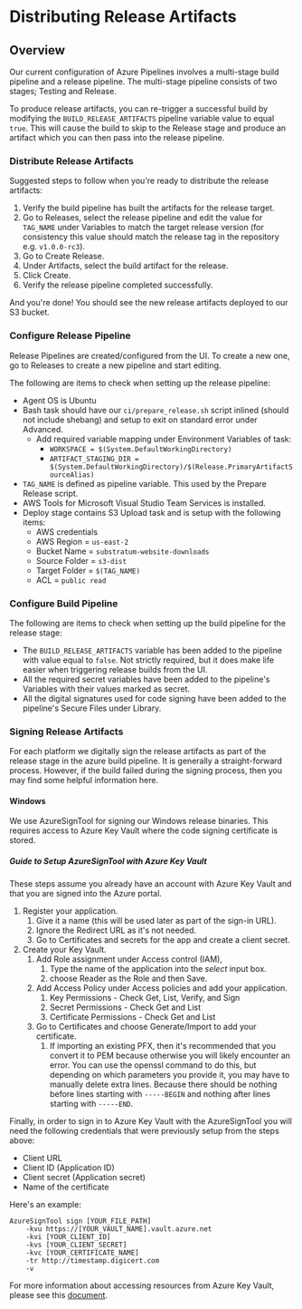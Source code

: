 # Distributing Release Artifacts

## Overview

Our current configuration of Azure Pipelines involves a multi-stage build pipeline and a
release pipeline. The multi-stage pipeline consists of two stages; Testing and Release.

To produce release artifacts, you can re-trigger a successful build by modifying the
``BUILD_RELEASE_ARTIFACTS`` pipeline variable value to equal ``true``. This will cause
 the build to skip to the Release stage and produce an artifact which you can then pass
 into the release pipeline.

### Distribute Release Artifacts

Suggested steps to follow when you're ready to distribute the release artifacts:

1. Verify the build pipeline has built the artifacts for the release target.
2. Go to Releases, select the release pipeline and edit the value for ``TAG_NAME`` under
 Variables to match the target release version (for consistency this value should match the
 release tag in the repository e.g. ``v1.0.0-rc3``).
3. Go to Create Release.
4. Under Artifacts, select the build artifact for the release.
5. Click Create.
6. Verify the release pipeline completed successfully.

And you're done! You should see the new release artifacts deployed to our S3 bucket.

### Configure Release Pipeline

Release Pipelines are created/configured from the UI. To create a new one, go to Releases to 
create a new pipeline and start editing.

The following are items to check when setting up the release pipeline:

* Agent OS is Ubuntu
* Bash task should have our ``ci/prepare_release.sh`` script inlined (should not include shebang)
  and setup to exit on standard error under Advanced.
  * Add required variable mapping under Environment Variables of task:
    * ``WORKSPACE = $(System.DefaultWorkingDirectory)``
    * ``ARTIFACT_STAGING_DIR = $(System.DefaultWorkingDirectory)/$(Release.PrimaryArtifactSourceAlias)``
* ``TAG_NAME`` is defined as pipeline variable. This used by the Prepare Release script.
* AWS Tools for Microsoft Visual Studio Team Services is installed.
* Deploy stage contains S3 Upload task and is setup with the following items:
    * AWS credentials
    * AWS Region = ``us-east-2``
    * Bucket Name = ``substratum-website-downloads``
    * Source Folder = ``s3-dist``
    * Target Folder = ``$(TAG_NAME)``
    * ACL = ``public read``

### Configure Build Pipeline

The following are items to check when setting up the build pipeline for the release stage:

* The ``BUILD_RELEASE_ARTIFACTS`` variable has been added to the pipeline with value equal to
 ``false``. Not strictly required, but it does make life easier when triggering release builds
 from the UI.
* All the required secret variables have been added to the pipeline's Variables with their values
marked as secret.
* All the digital signatures used for code signing have been added to the pipeline's
Secure Files under Library.

### Signing Release Artifacts

For each platform we digitally sign the release artifacts as part of the release stage in the
azure build pipeline. It is generally a straight-forward process. However, if the build failed
during the signing process, then you may find some helpful information here.

#### Windows

We use AzureSignTool for signing our Windows release binaries. This requires access to
Azure Key Vault where the code signing certificate is stored.

##### Guide to Setup AzureSignTool with Azure Key Vault

These steps assume you already have an account with Azure Key Vault and that you are
signed into the Azure portal.

1. Register your application.
    1. Give it a name (this will be used later as part of the sign-in URL).
    2. Ignore the Redirect URL as it's not needed.
    3. Go to Certificates and secrets for the app and create a client secret.
2. Create your Key Vault.
    1. Add Role assignment under Access control (IAM),
        1. Type the name of the application into the *select* input box.
        2. choose Reader as the Role and then Save.
    2. Add Access Policy under Access policies and add your application.
        1. Key Permissions - Check Get, List, Verify, and Sign
        2. Secret Permissions - Check Get and List
        3. Certificate Permissions - Check Get and List
    3. Go to Certificates and choose Generate/Import to add your certificate.
        1. If importing an existing PFX, then it's recommended that you convert it to
        PEM because otherwise you will likely encounter an error. 
        You can use the openssl command to do this, but depending on which parameters
        you provide it, you may have to manually delete extra lines. Because there should
        be nothing before lines starting with ``-----BEGIN`` and nothing after lines
        starting with ``-----END``.
        
Finally, in order to sign in to Azure Key Vault with the AzureSignTool you will need the
following credentials that were previously setup from the steps above:
* Client URL
* Client ID (Application ID)
* Client secret (Application secret)
* Name of the certificate

Here's an example:
````
AzureSignTool sign [YOUR_FILE_PATH]
    -kvu https://[YOUR_VAULT_NAME].vault.azure.net
    -kvi [YOUR_CLIENT_ID]
    -kvs [YOUR_CLIENT_SECRET]
    -kvc [YOUR_CERTIFICATE_NAME]
    -tr http://timestamp.digicert.com
    -v
````

For more information about accessing resources from Azure Key Vault, please see this
[document](https://docs.microsoft.com/en-us/azure/active-directory/develop/howto-create-service-principal-portal#create-an-azure-active-directory-application).


